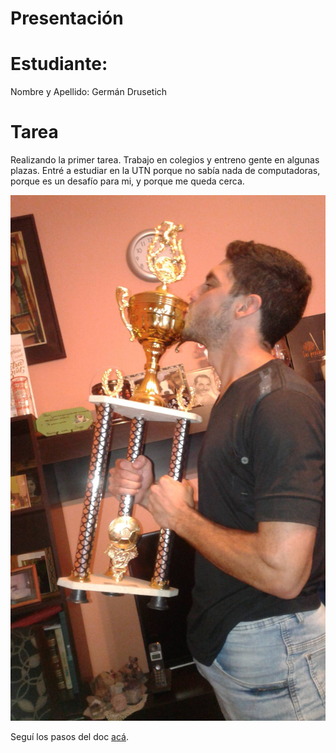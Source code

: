 # Presentación

# Estudiante:
Nombre y Apellido: Germán Drusetich

# Tarea
Realizando la primer tarea.
Trabajo en colegios y entreno gente en algunas plazas.
Entré a estudiar en la UTN porque no sabía nada de computadoras, porque es un desafío para mi, y porque me queda cerca.

![mi foto](foto.jpg)

Seguí los pasos del doc [acá](https://docs.google.com/document/d/e/2PACX-1vTNHQ5dzaVFhKPd4UxLOGhZa9Ix_bDgpyIftq4gqzz7674dHmHkcH2oH9TpQ_TsghZkiSPBoUm2ftzM/pub).